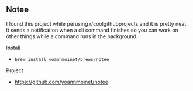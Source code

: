 Notee
---

I found this project while perusing r/coolgithubprojects and it is pretty neat.  It sends a notification
when a cli command finishes so you can work on other things while a command runs in the background.

Install
* `brew install yoannmoinet/brews/notee`

Project
* https://github.com/yoannmoinet/notee
